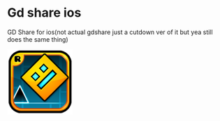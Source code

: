 # Gd share ios
GD Share for ios(not actual gdshare just a cutdown ver of it but yea still does the same thing)

<img src="logo.png" width="150" alt="the mod's logo" />

